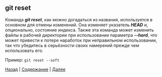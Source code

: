 ## **git reset**
Команда ***git reset***, как можно догадаться из названия, используется в основном для отмены изменений. Она изменяет указатель ***HEAD*** и, опционально, состояние индекса. Также эта команда может изменить файлы в рабочей директории при использовании параметра ***--hard***, что может привести к потере наработок при неправильном использовании, так что убедитесь в серьёзности своих намерений прежде чем использовать его.

Пример: `git reset --soft`

[Назад](./cmd_git_mv.md) | [Содержание](./readme.md) | [Далее](./cmd_git_rm.md)